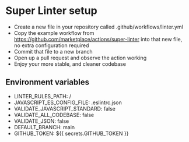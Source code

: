 # Super Linter setup
- Create a new file in your repository called .github/workflows/linter.yml
- Copy the example workflow from <https://github.com/marketplace/actions/super-linter> into that new file, no extra configuration required
- Commit that file to a new branch
- Open up a pull request and observe the action working
- Enjoy your more stable, and cleaner codebase

## Environment variables
- LINTER_RULES_PATH: /
- JAVASCRIPT_ES_CONFIG_FILE: .eslintrc.json
- VALIDATE_JAVASCRIPT_STANDARD: false
- VALIDATE_ALL_CODEBASE: false
- VALIDATE_JSON: false
- DEFAULT_BRANCH: main
- GITHUB_TOKEN: ${{ secrets.GITHUB_TOKEN }}